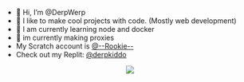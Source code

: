 - 👋 Hi, I’m @DerpWerp
- 👀 I like to make cool projects with code. (Mostly web development)
- 🧠 I am currently learning node and docker
- 🌱 im currently making proxies
- My Scratch account is <a href="https://scratch.mit.edu/users/--rookie--" target="new">@--Rookie--</a>
- Check out my Replit: <a href="https://replit.com/@derpkiddo" target="new">@derpkiddo</a>
<center>
<img src="https://i.ibb.co/mbkg2hN/Bug-Cat-Capoo.gif">
</center>
